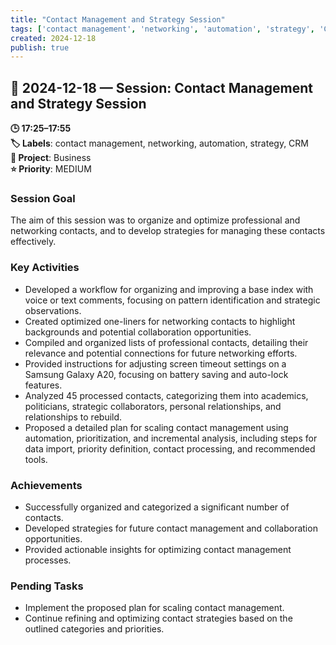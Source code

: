 ```yaml
---
title: "Contact Management and Strategy Session"
tags: ['contact management', 'networking', 'automation', 'strategy', 'CRM']
created: 2024-12-18
publish: true
---
```


## 📅 2024-12-18 — Session: Contact Management and Strategy Session

**🕒 17:25–17:55**  
**🏷️ Labels**: contact management, networking, automation, strategy, CRM  
**📂 Project**: Business  
**⭐ Priority**: MEDIUM  


### Session Goal
The aim of this session was to organize and optimize professional and networking contacts, and to develop strategies for managing these contacts effectively.

### Key Activities
- Developed a workflow for organizing and improving a base index with voice or text comments, focusing on pattern identification and strategic observations.
- Created optimized one-liners for networking contacts to highlight backgrounds and potential collaboration opportunities.
- Compiled and organized lists of professional contacts, detailing their relevance and potential connections for future networking efforts.
- Provided instructions for adjusting screen timeout settings on a Samsung Galaxy A20, focusing on battery saving and auto-lock features.
- Analyzed 45 processed contacts, categorizing them into academics, politicians, strategic collaborators, personal relationships, and relationships to rebuild.
- Proposed a detailed plan for scaling contact management using automation, prioritization, and incremental analysis, including steps for data import, priority definition, contact processing, and recommended tools.

### Achievements
- Successfully organized and categorized a significant number of contacts.
- Developed strategies for future contact management and collaboration opportunities.
- Provided actionable insights for optimizing contact management processes.

### Pending Tasks
- Implement the proposed plan for scaling contact management.
- Continue refining and optimizing contact strategies based on the outlined categories and priorities.
